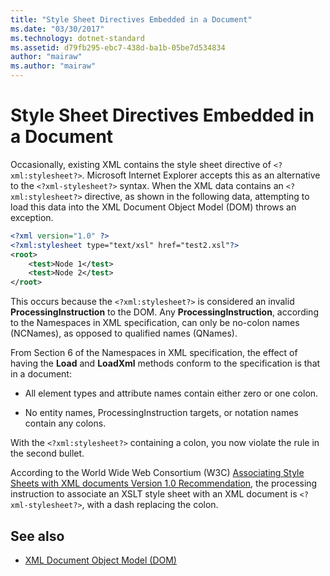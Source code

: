 ```yaml
---
title: "Style Sheet Directives Embedded in a Document"
ms.date: "03/30/2017"
ms.technology: dotnet-standard
ms.assetid: d79fb295-ebc7-438d-ba1b-05be7d534834
author: "mairaw"
ms.author: "mairaw"
---
```

# Style Sheet Directives Embedded in a Document

Occasionally, existing XML contains the style sheet directive of `<?xml:stylesheet?>`. Microsoft Internet Explorer accepts this as an alternative to the `<?xml-stylesheet?>` syntax. When the XML data contains an `<?xml:stylesheet?>` directive, as shown in the following data, attempting to load this data into the XML Document Object Model (DOM) throws an exception.

```xml
<?xml version="1.0" ?>
<?xml:stylesheet type="text/xsl" href="test2.xsl"?>
<root>
    <test>Node 1</test>
    <test>Node 2</test>
</root>
```

This occurs because the `<?xml:stylesheet?>` is considered an invalid **ProcessingInstruction** to the DOM. Any **ProcessingInstruction**, according to the Namespaces in XML specification, can only be no-colon names (NCNames), as opposed to qualified names (QNames).

From Section 6 of the Namespaces in XML specification, the effect of having the **Load** and **LoadXml** methods conform to the specification is that in a document:

- All element types and attribute names contain either zero or one colon.

- No entity names, ProcessingInstruction targets, or notation names contain any colons.

With the `<?xml:stylesheet?>` containing a colon, you now violate the rule in the second bullet.

According to the World Wide Web Consortium (W3C) [Associating Style Sheets with XML documents Version 1.0 Recommendation](https://www.w3.org/TR/xml-stylesheet/),  the processing instruction to associate an XSLT style sheet with an XML document is `<?xml-stylesheet?>`, with a dash replacing the colon.

## See also

- [XML Document Object Model (DOM)](xml-document-object-model-dom.md)

